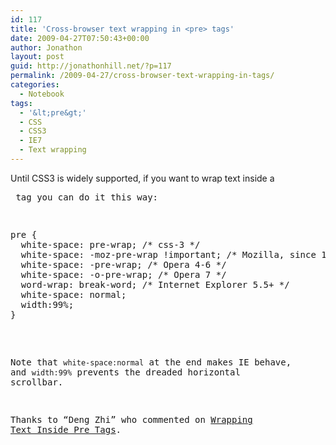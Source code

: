 ```yaml
---
id: 117
title: 'Cross-browser text wrapping in <pre> tags'
date: 2009-04-27T07:50:43+00:00
author: Jonathon
layout: post
guid: http://jonathonhill.net/?p=117
permalink: /2009-04-27/cross-browser-text-wrapping-in-tags/
categories:
  - Notebook
tags:
  - '&lt;pre&gt;'
  - CSS
  - CSS3
  - IE7
  - Text wrapping
---
```

Until CSS3 is widely supported, if you want to wrap text inside a <pre> tag you can do it this way:

<pre>pre {
  white-space: pre-wrap; /* css-3 */
  white-space: -moz-pre-wrap !important; /* Mozilla, since 1999 */
  white-space: -pre-wrap; /* Opera 4-6 */
  white-space: -o-pre-wrap; /* Opera 7 */
  word-wrap: break-word; /* Internet Explorer 5.5+ */
  white-space: normal;
  width:99%;
}</pre>

Note that `white-space:normal` at the end makes IE behave, and `width:99%` prevents the dreaded horizontal scrollbar.

Thanks to &#8220;Deng Zhi&#8221; who commented on [Wrapping Text Inside Pre Tags](http://www.longren.org/2006/09/27/wrapping-text-inside-pre-tags/).